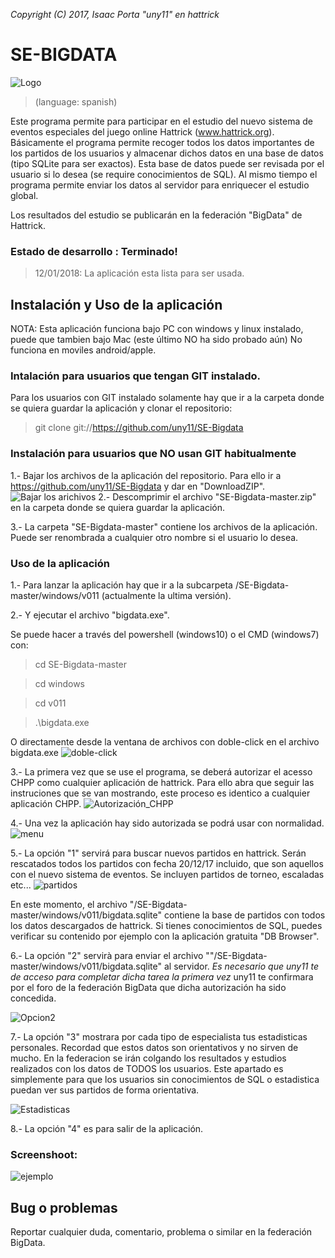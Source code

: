 
*Copyright (C) 2017, Isaac Porta "uny11" en hattrick*

# SE-BIGDATA

![Logo](/images/logo.png)


> (language: spanish)

Este programa permite para participar en el estudio del nuevo sistema de eventos especiales del juego online Hattrick (www.hattrick.org).
Básicamente el programa permite recoger todos los datos importantes de los partidos de los usuarios y almacenar dichos datos en una base de datos (tipo SQLite para ser exactos).
Esta base de datos puede ser revisada por el usuario si lo desea (se require conocimientos de SQL).
Al mismo tiempo el programa permite enviar los datos al servidor para enriquecer el estudio global.

Los resultados del estudio se publicarán en la federación "BigData" de Hattrick.


### Estado de desarrollo : Terminado!
> 12/01/2018: La aplicación esta lista para ser usada.


## Instalación y Uso de la aplicación

NOTA:
Esta aplicación funciona bajo PC con windows y linux instalado, puede que tambien bajo Mac (este último NO ha sido probado aún)
No funciona en moviles android/apple.

### Intalación para usuarios que tengan GIT instalado.

Para los usuarios con GIT instalado solamente hay que ir a la carpeta donde se quiera guardar la aplicación y clonar el repositorio:

> git clone git://https://github.com/uny11/SE-Bigdata

### Instalación para usuarios que NO usan GIT habitualmente

1.- Bajar los archivos de la aplicación del repositorio. Para ello ir a https://github.com/uny11/SE-Bigdata y dar en "DownloadZIP".
![Bajar los arichivos](/images/download.png)
2.- Descomprimir el archivo "SE-Bigdata-master.zip" en la carpeta donde se quiera guardar la aplicación.

3.- La carpeta "SE-Bigdata-master" contiene los archivos de la aplicación. Puede ser renombrada a cualquier otro nombre si el usuario lo desea.


### Uso de la aplicación

1.- Para lanzar la aplicación hay que ir a la subcarpeta /SE-Bigdata-master/windows/v011 (actualmente la ultima versión).

2.- Y ejecutar el archivo "bigdata.exe".

Se puede hacer a través del powershell (windows10) o el CMD (windows7) con:
> cd SE-Bigdata-master

> cd windows

> cd v011

> .\bigdata.exe

O directamente desde la ventana de archivos con doble-click en el archivo bigdata.exe
![doble-click](/images/dobleclick.png)

3.- La primera vez que se use el programa, se deberá autorizar el acesso CHPP como cualquier aplicación de hattrick.
Para ello abra que seguir las instruciones que se van mostrando, este proceso es identico a cualquier aplicación CHPP.
![Autorización_CHPP](/images/chpp.png)

4.- Una vez la aplicación hay sido autorizada se podrá usar con normalidad.
![menu](/images/menu.png)

5.- La opción "1" servirá para buscar nuevos partidos en hattrick. Serán rescatados todos los partidos con fecha 20/12/17 incluido,
que son aquellos con el nuevo sistema de eventos. Se incluyen partidos de torneo, escaladas etc...
![partidos](/images/partidos.png)

En este momento, el archivo "/SE-Bigdata-master/windows/v011/bigdata.sqlite" contiene la base de partidos con todos los datos descargados de hattrick.
Si tienes conocimientos de SQL, puedes verificar su contenido por ejemplo con la aplicación gratuita "DB Browser".

6.- La opción "2" servirà para enviar el archivo ""/SE-Bigdata-master/windows/v011/bigdata.sqlite" al servidor.
*Es necesario que uny11 te de acceso para completar dicha tarea la primera vez*
uny11 te confirmara por el foro de la federación BigData que dicha autorización ha sido concedida.

![Opcion2](/images/envio.png)

7.- La opción "3" mostrara por cada tipo de especialista tus estadisticas personales. Recordad que estos datos son orientativos y no sirven de mucho.
En la federacion se irán colgando los resultados y estudios realizados con los datos de TODOS los usuarios.
Este apartado es simplemente para que los usuarios sin conocimientos de SQL o estadistica puedan ver sus partidos de forma orientativa.

![Estadisticas](/images/esta.png)

8.- La opción "4" es para salir de la aplicación.


### Screenshoot:
![ejemplo](/images/ejemplo.png)

## Bug o problemas

Reportar cualquier duda, comentario, problema o similar en la federación BigData.
